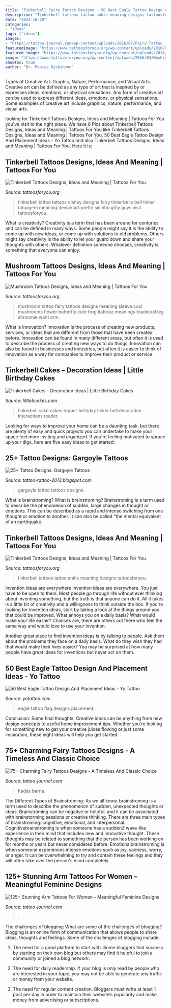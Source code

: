 ```yaml
---
title: "Tinkerbell Fairy Tattoo Designs ~ 50 Best Eagle Tattoo Design And Placement Ideas"
description: "Tinkerbell tattoos tattoo ankle meaning designs tattoosforyou"
date: "2022-10-29"
categories:
- "ideas"
tags: ["ideas"]
images:
- "https://tattoo-journal.com/wp-content/uploads/2016/07/Fairy-Tattoo_-2-650x650.jpg"
featuredImage: "https://www.tattoosforyou.org/wp-content/uploads/2016/03/Mushroom-Tattoo-Sleeve.jpg"
featured_image: "https://www.tattoosforyou.org/wp-content/uploads/2016/03/Tinkerbell-Tattoo-on-Ankle.jpg"
image: "https://www.tattoosforyou.org/wp-content/uploads/2016/03/Mushroom-Tattoo-Sleeve.jpg"
ShowToc: true
author: "Dr. Monica Dickinson"
---
```



Types of Creative Art: Graphic, Nature, Performance, and Visual Arts.
Creative art can be defined as any type of art that is inspired by or expresses ideas, emotions, or physical sensations. Any form of creative art can be used to express different ideas, emotions, or physical sensations. Some examples of creative art include graphics, nature, performance, and visual arts.

	

		
looking for Tinkerbell Tattoos Designs, Ideas and Meaning | Tattoos For You you've visit to the right place. We have 8 Pics about Tinkerbell Tattoos Designs, Ideas and Meaning | Tattoos For You like Tinkerbell Tattoos Designs, Ideas and Meaning | Tattoos For You, 50 Best Eagle Tattoo Design And Placement Ideas - Yo Tattoo and also Tinkerbell Tattoos Designs, Ideas and Meaning | Tattoos For You. Here it is:
		
    
## Tinkerbell Tattoos Designs, Ideas And Meaning | Tattoos For You

<img loading=lazy src="https://www.tattoosforyou.org/wp-content/uploads/2016/03/Tinkerbell-Tattoo-Ideas.jpg" onerror="this.onerror=null;this.src='https://tse1.mm.bing.net/th?id=OIP.6eyLAIgi-XRM5qvGEg3SQwHaJ4&amp;pid=15.1';" alt="Tinkerbell Tattoos Designs, Ideas and Meaning | Tattoos For You">

_Source: tattoosforyou.org_

>tinkerbell tattoo tattoos disney designs fairy tinkerbelle bell tinker tatuagem meaning deviantart pretty sininho girly guys visit tattoosforyou. 

	

What is creativity?
Creativity is a term that has been around for centuries and can be defined in many ways. Some people might say it is the ability to come up with new ideas, or come up with solutions to old problems. Others might say creativity is the ability to let your guard down and share your thoughts with others. Whatever definition someone chooses, creativity is something that everyone can enjoy.

    
## Mushroom Tattoos Designs, Ideas And Meaning | Tattoos For You

<img loading=lazy src="https://www.tattoosforyou.org/wp-content/uploads/2016/03/Mushroom-Tattoo-Sleeve.jpg" onerror="this.onerror=null;this.src='https://tse2.mm.bing.net/th?id=OIP.6vS0Q1KR6pqFR0a1EWa-FQHaJ4&amp;pid=15.1';" alt="Mushroom Tattoos Designs, Ideas and Meaning | Tattoos For You">

_Source: tattoosforyou.org_

>mushroom tattoo fairy tattoos designs meaning sleeve cool mushrooms flower butterfly cute frog itattooz meanings toadstool leg shroomie want arm. 

	

What is innovation?
Innovation is the process of creating new products, services, or ideas that are different from those that have been created before. Innovation can be found in many different areas, but often it is used to describe the process of creating new ways to do things. Innovation can also be found in businesses and industries, but often it is easier to think of innovation as a way for companies to improve their product or service.

    
## Tinkerbell Cakes – Decoration Ideas | Little Birthday Cakes

<img loading=lazy src="http://www.littlebcakes.com/wp-content/uploads/2013/08/Tinkerbell-Cake-Topper-Set.jpg" onerror="this.onerror=null;this.src='https://tse3.mm.bing.net/th?id=OIP.32htly1jYhDDGowI_xIMswHaJ4&amp;pid=15.1';" alt="Tinkerbell Cakes – Decoration Ideas | Little Birthday Cakes">

_Source: littlebcakes.com_

>tinkerbell cake cakes topper birthday tinker bell decoration interactions reader. 

	

Looking for ways to improve your home can be a daunting task, but there are plenty of easy and quick projects you can undertake to make your space feel more inviting and organized. If you're feeling motivated to spruce up your digs, here are five easy ideas to get started: 

    
## 25+ Tattoo Designs: Gargoyle Tattoos

<img loading=lazy src="http://2.bp.blogspot.com/-GXyCt6dUbfg/UP2V85Gxy8I/AAAAAAAAB3k/_q-f_Qawvl4/s1600/gargoyle_tattoo_17.jpg" onerror="this.onerror=null;this.src='https://tse4.mm.bing.net/th?id=OIP.y88sT3z-4WacNSPIxtjXOQAAAA&amp;pid=15.1';" alt="25+ Tattoo Designs: Gargoyle Tattoos">

_Source: tattoo-tattoo-2013.blogspot.com_

>gargoyle tattoo tattoos designs. 

	

What is brainstroming?
What is brainstroming? Brainstroming is a term used to describe the phenomenon of sudden, large changes in thought or emotions. This can be described as a rapid and intense switching from one thought or emotion to another. It can also be called "the mental equivalent of an earthquake.

    
## Tinkerbell Tattoos Designs, Ideas And Meaning | Tattoos For You

<img loading=lazy src="https://www.tattoosforyou.org/wp-content/uploads/2016/03/Tinkerbell-Tattoo-on-Ankle.jpg" onerror="this.onerror=null;this.src='https://tse1.mm.bing.net/th?id=OIP.8u-7tFqWvoKLLoTp9kr1FwHaJ3&amp;pid=15.1';" alt="Tinkerbell Tattoos Designs, Ideas and Meaning | Tattoos For You">

_Source: tattoosforyou.org_

>tinkerbell tattoos tattoo ankle meaning designs tattoosforyou. 

	

Invention ideas are everywhere
Invention ideas are everywhere. You just have to be open to them. Most people go through life without ever thinking about inventing something, but the truth is that anyone can do it. All it takes is a little bit of creativity and a willingness to think outside the box.
If you're looking for invention ideas, start by taking a look at the things around you that could be improved. What annoys you on a daily basis? What would make your life easier? Chances are, there are others out there who feel the same way and would love to use your invention.

Another great place to find invention ideas is by talking to people. Ask them about the problems they face on a daily basis. What do they wish they had that would make their lives easier? You may be surprised at how many people have great ideas for inventions but never act on them.

    
## 50 Best Eagle Tattoo Design And Placement Ideas - Yo Tattoo

<img loading=lazy src="http://yotattoo.com/wp-content/uploads/2016/03/American-Flag-and-Eagle-Tattoo-Designs.jpg" onerror="this.onerror=null;this.src='https://tse1.mm.bing.net/th?id=OIP._dxPMJshkZ6y3GOgGpYjMQHaM0&amp;pid=15.1';" alt="50 Best Eagle Tattoo Design And Placement Ideas - Yo Tattoo">

_Source: yotattoo.com_

>eagle tattoo flag designs placement. 

	

Conclusion: Some final thoughts.
Creative ideas can be anything from new design concepts to useful home improvement tips. Whether you're looking for something new to get your creative juices flowing or just some inspiration, these eight ideas will help you get started.

    
## 75+ Charming Fairy Tattoos Designs - A Timeless And Classic Choice

<img loading=lazy src="https://tattoo-journal.com/wp-content/uploads/2016/07/Fairy-Tattoo_-2-650x650.jpg" onerror="this.onerror=null;this.src='https://tse3.mm.bing.net/th?id=OIP.eHY_uMmYyco07yBJJZWs3QHaHa&amp;pid=15.1';" alt="75+ Charming Fairy Tattoos Designs - A Timeless And Classic Choice">

_Source: tattoo-journal.com_

>hadas barna. 

	

The Different Types of Brainstroming:
As we all know, brainstroming is a term used to describe the phenomenon of sudden, unexpected thoughts or ideas. Brainstroming can be negative or helpful, and it can be associated with brainstorming sessions or creative thinking. There are three main types of brainstroming: cognitive, emotional, and interpersonal. 
Cognitivebrainstroming is when someone has a suddenZ wave-like experience in their mind that includes new and innovative thought. These thoughts may be related to something that the person has been working on for months or years but never considered before. Emotionalbrainstroming is when someone experiences intense emotions such as joy, sadness, worry, or anger. It can be overwhelming to try and contain these feelings and they will often take over the person's mind completely.

    
## 125+ Stunning Arm Tattoos For Women – Meaningful Feminine Designs

<img loading=lazy src="https://tattoo-journal.com/wp-content/uploads/2016/09/Arm-Tattoos-For-Women_-15.jpg" onerror="this.onerror=null;this.src='https://tse2.mm.bing.net/th?id=OIP.AaUPYvLamCPltylTvOVzpQHaJQ&amp;pid=15.1';" alt="125+ Stunning Arm Tattoos For Women – Meaningful Feminine Designs">

_Source: tattoo-journal.com_

>. 

	

The challenges of blogging: What are some of the challenges of blogging?
Blogging is an online form of communication that allows people to share ideas, thoughts and feelings. Some of the challenges of blogging include:
1. The need for a good platform to start with. Some bloggers find success by starting on their own blog but others may find it helpful to join a community or joined a blog network.

2. The need for daily readership. If your blog is only read by people who are interested in your topic, you may not be able to generate any traffic or money from your website.

3. The need for regular content creation. Bloggers must write at least 1 post per day in order to maintain their website’s popularity and make money from advertising or subscriptions.

